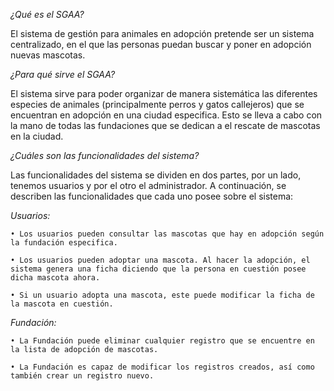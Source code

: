 *¿Qué es el SGAA?*

El sistema de gestión para animales en adopción pretende ser un sistema centralizado, en el que las personas puedan buscar y poner en adopción nuevas mascotas. 

*¿Para qué sirve el SGAA?*

El sistema sirve para poder organizar de manera sistemática las diferentes especies de animales (principalmente perros y gatos callejeros) que se encuentran en adopción en una ciudad especifica. Esto se lleva a cabo con la mano de todas las fundaciones que se dedican a el rescate de mascotas en la ciudad.

*¿Cuáles son las funcionalidades del sistema?*

Las funcionalidades del sistema se dividen en dos partes, por un lado, tenemos usuarios y por el otro el administrador. A continuación, se describen las funcionalidades que cada uno posee sobre el sistema:

*Usuarios:*

    • Los usuarios pueden consultar las mascotas que hay en adopción según la fundación especifica.
    
    • Los usuarios pueden adoptar una mascota. Al hacer la adopción, el sistema genera una ficha diciendo que la persona en cuestión posee dicha mascota ahora.
    
    • Si un usuario adopta una mascota, este puede modificar la ficha de la mascota en cuestión.  
    
*Fundación:*

    • La Fundación puede eliminar cualquier registro que se encuentre en la lista de adopción de mascotas.
    
    • La Fundación es capaz de modificar los registros creados, así como también crear un registro nuevo.
